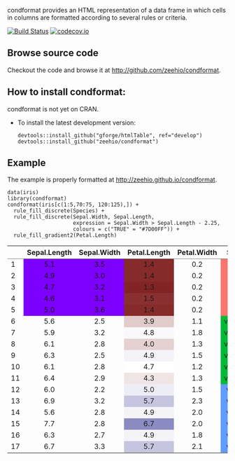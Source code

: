 condformat provides an HTML representation of a data frame in which
cells in columns are formatted according to several rules or criteria.

[![Build
Status](https://travis-ci.org/zeehio/condformat.svg?branch=master)](https://travis-ci.org/zeehio/condformat)
[![codecov.io](https://codecov.io/github/zeehio/condformat/coverage.svg?branch=master)](https://codecov.io/github/zeehio/condformat)

Browse source code
------------------

Checkout the code and browse it at
[<http://github.com/zeehio/condformat>](http://github.com/zeehio/condformat).

How to install condformat:
--------------------------

condformat is not yet on CRAN.

-   To install the latest development version:

        devtools::install_github("gforge/htmlTable", ref="develop")
        devtools::install_github("zeehio/condformat")

Example
-------

The example is properly formatted at
[<http://zeehio.github.io/condformat>](http://zeehio.github.io/condformat).

    data(iris)
    library(condformat)
    condformat(iris[c(1:5,70:75, 120:125),]) +
      rule_fill_discrete(Species) + 
      rule_fill_discrete(Sepal.Width, Sepal.Length,
                         expression = Sepal.Width > Sepal.Length - 2.25,
                         colours = c("TRUE" = "#7D00FF")) + 
      rule_fill_gradient2(Petal.Length)

<table class="gmisc_table" style="border-collapse: collapse;">
<thead>
<tr>
<th style="border-bottom: 1px solid grey; border-top: 2px solid grey;">
</th>
<th style="border-bottom: 1px solid grey; border-top: 2px solid grey; text-align: center;">
Sepal.Length
</th>
<th style="border-bottom: 1px solid grey; border-top: 2px solid grey; text-align: center;">
Sepal.Width
</th>
<th style="border-bottom: 1px solid grey; border-top: 2px solid grey; text-align: center;">
Petal.Length
</th>
<th style="border-bottom: 1px solid grey; border-top: 2px solid grey; text-align: center;">
Petal.Width
</th>
<th style="border-bottom: 1px solid grey; border-top: 2px solid grey; text-align: center;">
Species
</th>
</tr>
</thead>
<tbody>
<tr>
<td style="text-align: left;">
1
</td>
<td style="; background-color: #7D00FF; text-align: center;">
5.1
</td>
<td style="; background-color: #7D00FF; text-align: center;">
3.5
</td>
<td style="; background-color: #862A2A; text-align: center;">
1.4
</td>
<td style="; background-color:; text-align: center;">
0.2
</td>
<td style="; background-color: #F8766D; text-align: center;">
setosa
</td>
</tr>
<tr>
<td style="text-align: left;">
2
</td>
<td style="; background-color: #7D00FF; text-align: center;">
4.9
</td>
<td style="; background-color: #7D00FF; text-align: center;">
3.0
</td>
<td style="; background-color: #862A2A; text-align: center;">
1.4
</td>
<td style="; background-color:; text-align: center;">
0.2
</td>
<td style="; background-color: #F8766D; text-align: center;">
setosa
</td>
</tr>
<tr>
<td style="text-align: left;">
3
</td>
<td style="; background-color: #7D00FF; text-align: center;">
4.7
</td>
<td style="; background-color: #7D00FF; text-align: center;">
3.2
</td>
<td style="; background-color: #832424; text-align: center;">
1.3
</td>
<td style="; background-color:; text-align: center;">
0.2
</td>
<td style="; background-color: #F8766D; text-align: center;">
setosa
</td>
</tr>
<tr>
<td style="text-align: left;">
4
</td>
<td style="; background-color: #7D00FF; text-align: center;">
4.6
</td>
<td style="; background-color: #7D00FF; text-align: center;">
3.1
</td>
<td style="; background-color: #8A3030; text-align: center;">
1.5
</td>
<td style="; background-color:; text-align: center;">
0.2
</td>
<td style="; background-color: #F8766D; text-align: center;">
setosa
</td>
</tr>
<tr>
<td style="text-align: left;">
5
</td>
<td style="; background-color: #7D00FF; text-align: center;">
5.0
</td>
<td style="; background-color: #7D00FF; text-align: center;">
3.6
</td>
<td style="; background-color: #862A2A; text-align: center;">
1.4
</td>
<td style="; background-color:; text-align: center;">
0.2
</td>
<td style="; background-color: #F8766D; text-align: center;">
setosa
</td>
</tr>
<tr>
<td style="text-align: left;">
6
</td>
<td style="; background-color: blank; text-align: center;">
5.6
</td>
<td style="; background-color: blank; text-align: center;">
2.5
</td>
<td style="; background-color: #E1CBCB; text-align: center;">
3.9
</td>
<td style="; background-color:; text-align: center;">
1.1
</td>
<td style="; background-color: #00BA38; text-align: center;">
versicolor
</td>
</tr>
<tr>
<td style="text-align: left;">
7
</td>
<td style="; background-color: blank; text-align: center;">
5.9
</td>
<td style="; background-color: blank; text-align: center;">
3.2
</td>
<td style="; background-color: #F9F9FB; text-align: center;">
4.8
</td>
<td style="; background-color:; text-align: center;">
1.8
</td>
<td style="; background-color: #00BA38; text-align: center;">
versicolor
</td>
</tr>
<tr>
<td style="text-align: left;">
8
</td>
<td style="; background-color: blank; text-align: center;">
6.1
</td>
<td style="; background-color: blank; text-align: center;">
2.8
</td>
<td style="; background-color: #E5D1D1; text-align: center;">
4.0
</td>
<td style="; background-color:; text-align: center;">
1.3
</td>
<td style="; background-color: #00BA38; text-align: center;">
versicolor
</td>
</tr>
<tr>
<td style="text-align: left;">
9
</td>
<td style="; background-color: blank; text-align: center;">
6.3
</td>
<td style="; background-color: blank; text-align: center;">
2.5
</td>
<td style="; background-color: #F3F3F8; text-align: center;">
4.9
</td>
<td style="; background-color:; text-align: center;">
1.5
</td>
<td style="; background-color: #00BA38; text-align: center;">
versicolor
</td>
</tr>
<tr>
<td style="text-align: left;">
10
</td>
<td style="; background-color: blank; text-align: center;">
6.1
</td>
<td style="; background-color: blank; text-align: center;">
2.8
</td>
<td style="; background-color: #FFFFFF; text-align: center;">
4.7
</td>
<td style="; background-color:; text-align: center;">
1.2
</td>
<td style="; background-color: #00BA38; text-align: center;">
versicolor
</td>
</tr>
<tr>
<td style="text-align: left;">
11
</td>
<td style="; background-color: blank; text-align: center;">
6.4
</td>
<td style="; background-color: blank; text-align: center;">
2.9
</td>
<td style="; background-color: #F0E5E5; text-align: center;">
4.3
</td>
<td style="; background-color:; text-align: center;">
1.3
</td>
<td style="; background-color: #00BA38; text-align: center;">
versicolor
</td>
</tr>
<tr>
<td style="text-align: left;">
12
</td>
<td style="; background-color: blank; text-align: center;">
6.0
</td>
<td style="; background-color: blank; text-align: center;">
2.2
</td>
<td style="; background-color: #EDEDF5; text-align: center;">
5.0
</td>
<td style="; background-color:; text-align: center;">
1.5
</td>
<td style="; background-color: #619CFF; text-align: center;">
virginica
</td>
</tr>
<tr>
<td style="text-align: left;">
13
</td>
<td style="; background-color: blank; text-align: center;">
6.9
</td>
<td style="; background-color: blank; text-align: center;">
3.2
</td>
<td style="; background-color: #C5C5E0; text-align: center;">
5.7
</td>
<td style="; background-color:; text-align: center;">
2.3
</td>
<td style="; background-color: #619CFF; text-align: center;">
virginica
</td>
</tr>
<tr>
<td style="text-align: left;">
14
</td>
<td style="; background-color: blank; text-align: center;">
5.6
</td>
<td style="; background-color: blank; text-align: center;">
2.8
</td>
<td style="; background-color: #F3F3F8; text-align: center;">
4.9
</td>
<td style="; background-color:; text-align: center;">
2.0
</td>
<td style="; background-color: #619CFF; text-align: center;">
virginica
</td>
</tr>
<tr>
<td style="text-align: left;">
15
</td>
<td style="; background-color: blank; text-align: center;">
7.7
</td>
<td style="; background-color: blank; text-align: center;">
2.8
</td>
<td style="; background-color: #8B8BC2; text-align: center;">
6.7
</td>
<td style="; background-color:; text-align: center;">
2.0
</td>
<td style="; background-color: #619CFF; text-align: center;">
virginica
</td>
</tr>
<tr>
<td style="text-align: left;">
16
</td>
<td style="; background-color: blank; text-align: center;">
6.3
</td>
<td style="; background-color: blank; text-align: center;">
2.7
</td>
<td style="; background-color: #F3F3F8; text-align: center;">
4.9
</td>
<td style="; background-color:; text-align: center;">
1.8
</td>
<td style="; background-color: #619CFF; text-align: center;">
virginica
</td>
</tr>
<tr>
<td style="border-bottom: 2px solid grey; text-align: left;">
17
</td>
<td style="; background-color: blank; border-bottom: 2px solid grey; text-align: center;">
6.7
</td>
<td style="; background-color: blank; border-bottom: 2px solid grey; text-align: center;">
3.3
</td>
<td style="; background-color: #C5C5E0; border-bottom: 2px solid grey; text-align: center;">
5.7
</td>
<td style="; background-color:; border-bottom: 2px solid grey; text-align: center;">
2.1
</td>
<td style="; background-color: #619CFF; border-bottom: 2px solid grey; text-align: center;">
virginica
</td>
</tr>
</tbody>
</table>
